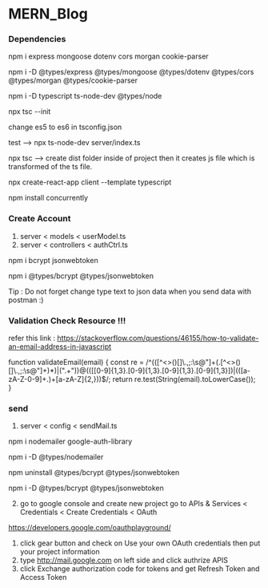 # MERN_Blog

### Dependencies

npm i express mongoose dotenv cors morgan cookie-parser

npm i -D @types/express @types/mongoose @types/dotenv @types/cors @types/morgan @types/cookie-parser

npm i -D typescript ts-node-dev @types/node

npx tsc --init

change es5 to es6 in tsconfig.json

test --> npx ts-node-dev server/index.ts

npx tsc --> create dist folder inside of project then it creates js file which is transformed of the ts file.

npx create-react-app client --template typescript

npm install concurrently

### Create Account

1. server < models < userModel.ts
2. server < controllers < authCtrl.ts

npm i bcrypt jsonwebtoken

npm i @types/bcrypt @types/jsonwebtoken

Tip : Do not forget change type text to json data when you send data with postman :)

### Validation Check Resource !!!

refer this link : https://stackoverflow.com/questions/46155/how-to-validate-an-email-address-in-javascript

function validateEmail(email) {
const re = /^(([^<>()[\]\\.,;:\s@"]+(\.[^<>()[\]\\.,;:\s@"]+)\*)|(".+"))@((\[[0-9]{1,3}\.[0-9]{1,3}\.[0-9]{1,3}\.[0-9]{1,3}\])|(([a-zA-Z\-0-9]+\.)+[a-zA-Z]{2,}))$/;
return re.test(String(email).toLowerCase());
}

### send

1. server < config < sendMail.ts

npm i nodemailer google-auth-library

npm i -D @types/nodemailer

npm uninstall @types/bcrypt @types/jsonwebtoken

npm i -D @types/bcrypt @types/jsonwebtoken

2. go to google console and create new project
   go to APIs & Services < Credentials < Create Credentials < OAuth

https://developers.google.com/oauthplayground/

1.  click gear button and check on Use your own OAuth credentials then put your project information
2.  type http://mail.google.com on left side and click authrize APIS
3.  click Exchange authorization code for tokens and get Refresh Token and Access Token
